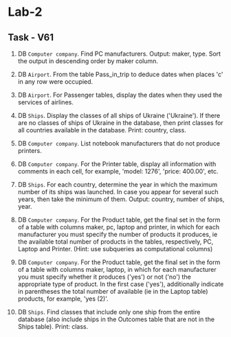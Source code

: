 # Lab-2

## Task - V61
1. DB `Computer company`. Find PC manufacturers. Output: maker, type. Sort the output in descending order by maker column.

2. DB `Airport`. From the table Pass_in_trip to deduce dates when places 'c' in any row were occupied.

3. DB `Airport`. For Passenger tables, display the dates when they used the services of airlines.

4. DB `Ships`. Display the classes of all ships of Ukraine ('Ukraine'). If there are no classes of ships of Ukraine in the database, then print classes for all countries available in the database. Print: country, class.

5. DB `Computer company`. List notebook manufacturers that do not produce printers.

6. DB `Computer company`. For the Printer table, display all information with comments in each cell, for example, 'model: 1276', 'price: 400.00', etc.

7. DB `Ships`. For each country, determine the year in which the maximum number of its ships was launched. In case you appear for several such years, then take the minimum of them. Output: country, number of ships, year.

8. DB `Computer company`. For the Product table, get the final set in the form of a table with columns maker, pc, laptop and printer, in which for each manufacturer you must specify the number of products it produces, ie the available total number of products in the tables, respectively, PC, Laptop and Printer. (Hint: use subqueries as computational columns)

9. DB `Computer company`. For the Product table, get the final set in the form of a table with columns maker, laptop, in which for each manufacturer you must specify whether it produces ('yes') or not ('no') the appropriate type of product. In the first case ('yes'), additionally indicate in parentheses the total number of available (ie in the Laptop table) products, for example, 'yes (2)'.

10. DB `Ships`. Find classes that include only one ship from the entire database (also include ships in the Outcomes table that are not in the Ships table). Print: class. 
